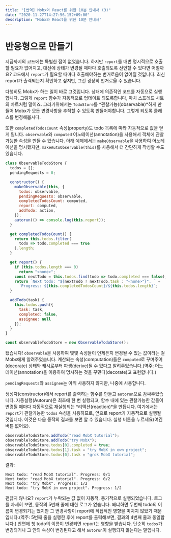 ```yaml
---
title: "[번역] Mobx와 React를 위한 10분 안내서 (3)"
date: "2020-11-27T14:27:56.152+09:00"
description: "Mobx와 React를 위한 10분 안내서"
---
```


# 반응형으로 만들기

지금까지의 코드에는 특별한 점이 없었습니다. 하지만 `report`를 매번 명시적으로 호출할 필요가 없어지고, 대신에 상태가 변경될 때마다 호출되도록 선언할 수 있다면 어떨까요? 코드에서 `report`가 필요할 때마다 호출해야하는 번거로움이 없어질 것입니다. 최신 report가 출력되는지 확인하고 싶지만, 그건 굉장히 번거로울 수 있습니다.

다행히도 Mobx가 하는 일이 바로 그것입니다. 상태에 의존적인 코드를 자동으로 실행합니다. 그렇게 `report` 함수가 자동적으로 업데이트 되도록합니다, 마치 스프레드 시트의 차트처럼 말이죠. 그러기위해서는 `TodoStore`를 *관찰가능((observable)*하게 만들어 Mobx가 모든 변경사항을 추적할 수 있도록 만들어야합니다. 그렇게 되도록 클래스를 변경해봅시다.

또한 `completedTodosCount` 속성(property)도 todo 목록에 따라 자동적으로 값을 얻게 됩니다. `observable`와 `computed` 어노테이션(annotation)을 사용해서 객체에 관찰가능한 속성을 만들 수 있습니다. 아래 예제에서는 `makeObservable`을 사용하여 어노테이션을 명시했지만, `makeAutoObservable(this)`를 사용해서 더 간단하게 작성할 수도 있습니다.

```javascript
class ObservableTodoStore {
  todos = [];
  pendingRequests = 0;

  constructor() {
    makeObservable(this, {
      todos: observable,
      pendingRequests: observable,
      completedTodosCount: computed,
      report: computed,
      addTodo: action,
    });
    autorun(() => console.log(this.report));
  }

  get completedTodosCount() {
    return this.todos.filter(
      todo => todo.completed === true
    ).length;
  }

  get report() {
    if (this.todos.length === 0)
      return "<none>";
    const nextTodo = this.todos.find(todo => todo.completed === false);
    return `Next todo: "${nextTodo ? nextTodo.task : "<none>"}". ` +
      `Progress: ${this.completedTodosCount}/${this.todos.length}`;
  }

  addTodo(task) {
    this.todos.push({
      task: task,
      completed: false,
      assignee: null
    });
  }
}

const observableTodoStore = new ObservableTodoStore();
```

됐습니다! `observable`을 사용하여 몇몇 속성들이 언제든지 변경될 수 있는 값이라는 걸 Mobx에게 알려주었습니다. 계산되는 속성(computation)들은 `computed`로 꾸며주어(decorate) 상태와 캐시로부터 파생(derive)될 수 있다고 알려주었습니다.(역주: 어노테이션(annotation)을 이용하여 명시하는 것을 꾸민다(decorate)고 표현합니다.)

`pendingRequests`와 `assignee`는 아직 사용하지 않지만, 나중에 사용합니다.

생성자(constructor)에서 report를 출력하는 함수를 만들고 `autorun`으로 감싸주었습니다. 자동실행(Autorun)은 최초에 한 번 실행되고, 함수 내에 있는 관찰가능한 값들이 변경될 때마다 자동적으로 재실행되는 *리액션(reaction)*을 만듭니다. 여기에서는 `report`가 관찰가능한 `todos` 속성을 사용하므로, 앞으로 report가 자동적으로 실행될 것입니다. 이것은 다음 동작의 결과를 보면 알 수 있습니다. 실행 버튼을 누르세요(여긴 버튼 없어요).

```javascript
observableTodoStore.addTodo("read MobX tutorial");
observableTodoStore.addTodo("try MobX");
observableTodoStore.todos[0].completed = true;
observableTodoStore.todos[1].task = "try MobX in own project";
observableTodoStore.todos[0].task = "grok MobX tutorial";
```

결과:
```
Next todo: "read MobX tutorial". Progress: 0/1
Next todo: "read MobX tutorial". Progress: 0/2
Next todo: "try MobX". Progress: 1/2
Next todo: "try MobX in own project". Progress: 1/2
```

괜찮지 않나요? `report`가 누락되는 값 없이 자동적, 동기적으로 실행되었습니다. 로그를 자세히 보면, 동작의 5번째 줄에 대한 로그가 없습니다. 왜냐하면 두번째 todo의 이름이 변경되기는 했지만 그 변경사항이 report에 직접적인 영향을 미치지 않았기 때문입니다.(역주: 5번째 줄을 실행한 후에 report를 출력해보면, 결과의 4번째 줄과 동일합니다.) 반면에 첫 todo의 이름이 변경되면 report는 영향을 받습니다. 단순히 `todos`가 변경되거나 그 안의 속성이 변경된다고 해서 `autorun`이 실행되지 않는다는 말입니다.
